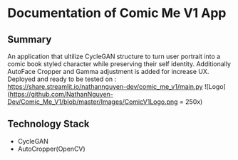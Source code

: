 # Documentation of Comic Me V1 App
## Summary
An application that ultilize CycleGAN structure to turn user portrait into a comic book styled character while preserving their self identity.
Additionally AutoFace Cropper and Gamma adjustment is added for increase UX.
Deployed and ready to be tested on :
https://share.streamlit.io/nathannguyen-dev/comic_me_v1/main.py
![Logo](https://github.com/NathanNguyen-Dev/Comic_Me_V1/blob/master/Images/ComicV1Logo.png = 250x)
## Technology Stack
- CycleGAN
- AutoCropper(OpenCV)

